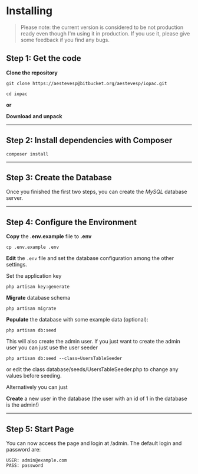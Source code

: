 # Installing

> Please note: the current version is considered to be not production ready even though
  I'm using it in production. If you use it, please give some feedback if you find any bugs.

## Step 1: Get the code

**Clone the repository**

    git clone https://aestevesp@bitbucket.org/aestevesp/iopac.git

    cd iopac

**or**

**Download and unpack**

-----
## Step 2: Install dependencies with Composer

    composer install

-----
## Step 3: Create the Database

Once you finished the first two steps, you can create the *MySQL* database server. 

-----
## Step 4: Configure the Environment

**Copy** the **.env.example** file to **.env**

    cp .env.example .env

**Edit** the `.env` file and set the database configuration among the other settings.

Set the application key

    php artisan key:generate

**Migrate** database schema

    php artisan migrate

**Populate** the database with some example data (optional):

    php artisan db:seed

This will also create the admin user. If you just want to create the admin user you can
just use the user seeder

    php artisan db:seed --class=UsersTableSeeder
    
or edit the class database/seeds/UsersTableSeeder.php to change any values before seeding.

Alternatively you can just

**Create** a new user in the database (the user with an id of 1 in the database is the admin!)


-----
## Step 5: Start Page

You can now access the page and login at /admin.
The default login and password are:

    USER: admin@example.com
    PASS: password
